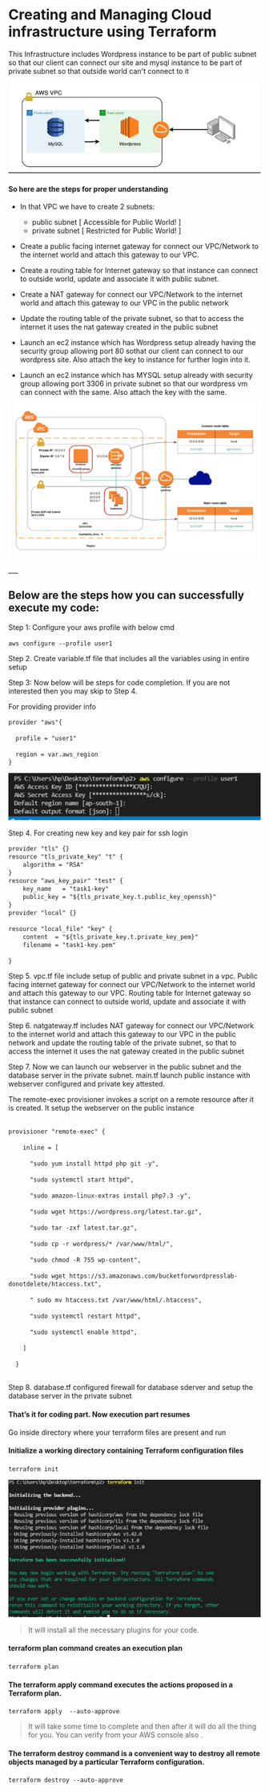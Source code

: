 # Creating and Managing Cloud infrastructure using Terraform

This Infrastructure includes Wordpress instance to be part of public subnet so that our client can connect our site and mysql instance to be part of private subnet so that outside world can't connect to it
<p align="center">
<img src="https://github.com/himanshu1510/Multitier_Network_Setup/blob/main/Images/1_9lEP5_-xZ-PqXglMIxNGeA.png" alt="alt text">
</p>

#### So here are the steps for proper understanding
- In that VPC we have to create 2 subnets:
   - public  subnet [ Accessible for Public World! ] 
   - private subnet [ Restricted for Public World! ]
- Create a public facing internet gateway for connect our VPC/Network to the internet world and attach this gateway to our VPC.

- Create  a routing table for Internet gateway so that instance can connect to outside world, update and associate it with public subnet.

- Create a NAT gateway for connect our VPC/Network to the internet world  and attach this gateway to our VPC in the public network

- Update the routing table of the private subnet, so that to access the internet it uses the nat gateway created in the public subnet

- Launch an ec2 instance which has Wordpress setup already having the security group allowing  port 80 sothat our client can connect to our wordpress site. Also attach the key to instance for further login into it.

- Launch an ec2 instance which has MYSQL setup already with security group allowing  port 3306 in private subnet so that our wordpress vm can connect with the same. Also attach the key with the same.

<p align="center">
  <img src="https://github.com/himanshu1510/Multitier_Network_Setup/blob/main/Images/vpc.png">
 </p>
___

## Below are the steps how you can successfully execute my code:

Step 1: Configure your aws profile with below cmd

  `aws configure --profile user1` 


Step 2. Create variable.tf file that includes all the variables using in entire setup

Step 3: Now below will be steps for code completion. If you are not interested then you may skip to Step 4.

For providing provider info

```
provider "aws"{

  profile = "user1"

  region = var.aws_region
}
```

<img src="https://github.com/himanshu1510/Multitier_Network_Setup/blob/main/Images/aws_conf.PNG">

Step 4. For creating new key and key pair for ssh login

```
provider "tls" {}
resource "tls_private_key" "t" {
    algorithm = "RSA"
}
resource "aws_key_pair" "test" {
    key_name   = "task1-key"
    public_key = "${tls_private_key.t.public_key_openssh}"
}
provider "local" {}

resource "local_file" "key" {
    content  = "${tls_private_key.t.private_key_pem}"
    filename = "task1-key.pem"
       
}
```
Step 5.  vpc.tf file include setup of public and private subnet in a vpc. Public facing internet gateway for connect our VPC/Network to the internet world and attach this gateway to our VPC. Routing table for Internet gateway so that instance can connect to outside world, update and associate it with public subnet

Step 6. natgateway.tf includes NAT gateway for connect our VPC/Network to the internet world  and attach this gateway to our VPC in the public network and update the routing table of the private subnet, so that to access the internet it uses the nat gateway created in the public subnet

Step 7. Now we can launch our webserver in the public subnet and the database server in the private subnet. main.tf launch public instance with webserver configured and private key attested.

The remote-exec provisioner invokes a script on a remote resource after it is created. It setup the webserver on the public instance

```

provisioner "remote-exec" {

    inline = [
    
      "sudo yum install httpd php git -y",
      
      "sudo systemctl start httpd",
      
      "sudo amazon-linux-extras install php7.3 -y",
      
      "sudo wget https://wordpress.org/latest.tar.gz",
      
      "sudo tar -zxf latest.tar.gz",
      
      "sudo cp -r wordpress/* /var/www/html/",
      
      "sudo chmod -R 755 wp-content",
      
      "sudo wget https://s3.amazonaws.com/bucketforwordpresslab-donotdelete/htaccess.txt",
      
      " sudo mv htaccess.txt /var/www/html/.htaccess",
      
      "sudo systemctl restart httpd",
      
      "sudo systemctl enable httpd",
      
    ]
    
  }
  
  ```
  
Step 8. database.tf configured firewall for database sderver and setup the database server in the private subnet 


#### That’s it for coding part. Now execution part resumes

Go inside directory where your terraform files are present and run

#### Initialize a working directory containing Terraform configuration files

`terraform init`

<img src="https://github.com/himanshu1510/Multitier_Network_Setup/blob/main/Images/terraform_initialise.PNG">

> It will install all the necessary plugins for your code.

#### terraform plan command creates an execution plan

`terraform plan`

#### The terraform apply command executes the actions proposed in a Terraform plan.

`terraform apply  --auto-approve`

> It will take some time to complete and then after it will do all the thing for you. You can verify from your AWS console also .


#### The terraform destroy command is a convenient way to destroy all remote objects managed by a particular Terraform configuration.

`terraform destroy --auto-approve`



